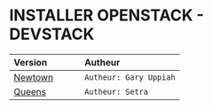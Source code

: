 # INSTALLER OPENSTACK - DEVSTACK 

| Version              | Autheur                               |
|:---------------------|:--------------------------------------|
|[Newtown](./NEWTON.md)| `Autheur: Gary Uppiah`                |
|[Queens](./QUEENS.md) | `Autheur: Setra`                      |

